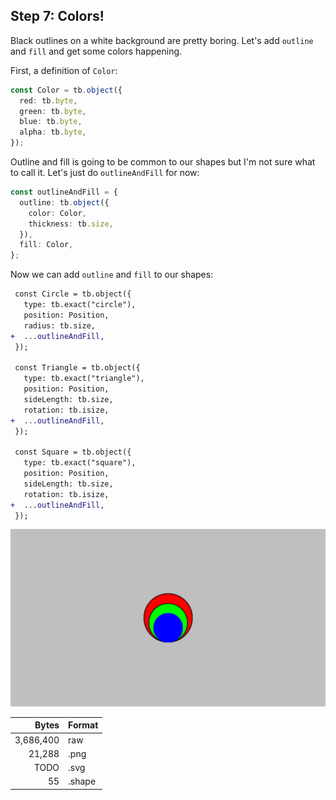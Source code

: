 ## Step 7: Colors!

Black outlines on a white background are pretty boring. Let's add `outline` and
`fill` and get some colors happening.

First, a definition of `Color`:

```ts
const Color = tb.object({
  red: tb.byte,
  green: tb.byte,
  blue: tb.byte,
  alpha: tb.byte,
});
```

Outline and fill is going to be common to our shapes but I'm not sure what to
call it. Let's just do `outlineAndFill` for now:

```ts
const outlineAndFill = {
  outline: tb.object({
    color: Color,
    thickness: tb.size,
  }),
  fill: Color,
};
```

Now we can add `outline` and `fill` to our shapes:

```diff
 const Circle = tb.object({
   type: tb.exact("circle"),
   position: Position,
   radius: tb.size,
+  ...outlineAndFill,
 });

 const Triangle = tb.object({
   type: tb.exact("triangle"),
   position: Position,
   sideLength: tb.size,
   rotation: tb.isize,
+  ...outlineAndFill,
 });

 const Square = tb.object({
   type: tb.exact("square"),
   position: Position,
   sideLength: tb.size,
   rotation: tb.isize,
+  ...outlineAndFill,
 });
```

![Drawing](./drawing.png)

| Bytes         | Format |
|--------------:|:-------|
|     3,686,400 | raw    |
|        21,288 | .png   |
|          TODO | .svg   |
|            55 | .shape |
